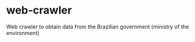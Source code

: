 # web-crawler
Web crawler to obtain data from the Brazilian government (ministry of the environment)
